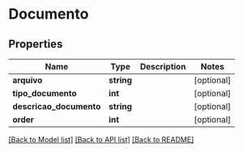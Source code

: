 # Documento

## Properties
Name | Type | Description | Notes
------------ | ------------- | ------------- | -------------
**arquivo** | **string** |  | [optional] 
**tipo_documento** | **int** |  | [optional] 
**descricao_documento** | **string** |  | [optional] 
**order** | **int** |  | [optional] 

[[Back to Model list]](../../README.md#documentation-for-models) [[Back to API list]](../../README.md#documentation-for-api-endpoints) [[Back to README]](../../README.md)

